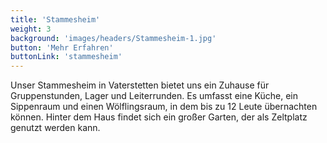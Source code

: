 ```yaml
---
title: 'Stammesheim'
weight: 3
background: 'images/headers/Stammesheim-1.jpg'
button: 'Mehr Erfahren'
buttonLink: 'stammesheim'
---
```


Unser Stammesheim in Vaterstetten bietet uns ein Zuhause für Gruppenstunden, Lager und Leiterrunden.
Es umfasst eine Küche, ein Sippenraum und einen Wölflingsraum, in dem bis zu 12 Leute übernachten können.
Hinter dem Haus findet sich ein großer Garten, der als Zeltplatz genutzt werden kann.
